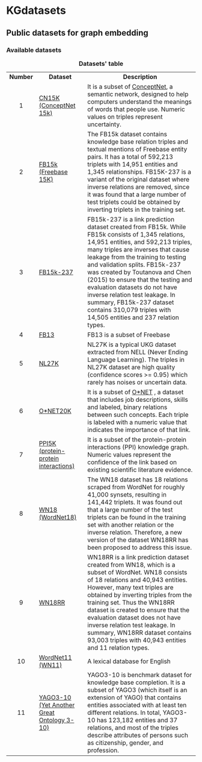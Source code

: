 # KGdatasets

<div>
<h2>Public datasets for graph embedding</h2>
<h3>Available datasets</h3>
<table>
<caption><b>Datasets' table</b></caption>
    <tr>
        <td><b>Number</b></td>
        <td align="center"><b>Dataset</b></td>
        <td align="center"><b>Description</b></td>
    </tr>
    <tr>
        <td align="center">1</td>
        <td><a href="https://github.com/bi-graph/KGdatasets/blob/master/datasets/cn15k.zip">CN15K (ConceptNet 15k)</a></td>
        <td>It is a subset of <a href="https://conceptnet.io/">ConceptNet</a>, a semantic network, designed to help computers understand the meanings of words that people use. Numeric values on triples represent uncertainty.</td>
    </tr>
    <tr>
        <td align="center">2</td>
        <td><a href="https://github.com/bi-graph/KGdatasets/blob/master/datasets/fb15k.zip">FB15k (Freebase 15K)</a></td>
        <td>The FB15k dataset contains knowledge base relation triples and textual mentions of Freebase entity pairs. It has a total of 592,213 triplets with 14,951 entities and 1,345 relationships. FB15K-237 is a variant of the original dataset where inverse relations are removed, since it was found that a large number of test triplets could be obtained by inverting triplets in the training set.</td>
    </tr>
    <tr>
        <td align="center">3</td>
        <td><a href="https://github.com/bi-graph/KGdatasets/blob/master/datasets/fb15k-237.zip">FB15k-237</a> </td>
        <td>FB15k-237 is a link prediction dataset created from FB15k. While FB15k consists of 1,345 relations, 14,951 entities, and 592,213 triples, many triples are inverses that cause leakage from the training to testing and validation splits. FB15k-237 was created by Toutanova and Chen (2015) to ensure that the testing and evaluation datasets do not have inverse relation test leakage. In summary, FB15k-237 dataset contains 310,079 triples with 14,505 entities and 237 relation types.</td>
    </tr>
    <tr>
        <td align="center">4</td>
        <td><a href="">FB13</a> </td>
        <td>FB13 is a subset of Freebase</td>
    </tr>
    <tr>
        <td align="center">5</td>
        <td><a href="https://github.com/bi-graph/KGdatasets/blob/master/datasets/nl27k.zip">NL27K</a> </td>
        <td>NL27K is a typical UKG dataset extracted from NELL (Never Ending Language Learning). The triples in NL27K dataset are high quality (confidence scores >= 0.95) which rarely has noises or uncertain data.</td>
    </tr>
    <tr>
        <td align="center">6</td>
        <td><a href="https://github.com/bi-graph/KGdatasets/blob/master/datasets/onet20k.zip">O*NET20K</a> </td>
        <td>It is a  subset  of <a href="https://www.onetonline.org/">O*NET</a> , a dataset that includes job descriptions, skills
    and labeled, binary relations between such concepts. Each triple is labeled with a numeric value that 
    indicates the importance of that link.</td>
    </tr>
    <tr>
        <td align="center">7</td>
        <td><a href="https://github.com/bi-graph/KGdatasets/blob/master/datasets/ppi5k.zip">PPI5K (protein-protein interactions)</a></td>
        <td>It is a subset of the protein-protein interactions (PPI) knowledge graph. Numeric values represent the confidence of the link based on existing scientific literature evidence.</td>
    </tr>
    <tr>
        <td align="center">8</td>
        <td><a href="">WN18 (WordNet18)</a></td>
        <td>The WN18 dataset has 18 relations scraped from WordNet for roughly 41,000 synsets, resulting in 141,442 triplets. It was found out that a large number of the test triplets can be found in the training set with another relation or the inverse relation. Therefore, a new version of the dataset WN18RR has been proposed to address this issue.</td>
    </tr>
    <tr>
        <td align="center">9</td>
        <td><a href="https://github.com/bi-graph/KGdatasets/blob/master/datasets/wn18RR.zip">WN18RR</a></td>
        <td>WN18RR is a link prediction dataset created from WN18, which is a subset of WordNet. WN18 consists of 18 relations and 40,943 entities. However, many text triples are obtained by inverting triples from the training set. Thus the WN18RR dataset is created to ensure that the evaluation dataset does not have inverse relation test leakage. In summary, WN18RR dataset contains 93,003 triples with 40,943 entities and 11 relation types.</td>
    </tr>
    <tr>
        <td align="center">10</td>
        <td><a href="wordnet11.zip">WordNet11 (WN11)</a></td>
        <td>A lexical database for English</td>
    </tr>
    <tr>
        <td align="center">11</td>
        <td><a href="https://github.com/bi-graph/KGdatasets/blob/master/datasets/YAGO3-10.zip">YAGO3-10 (Yet Another Great Ontology 3-10)</a></td>
        <td>YAGO3-10 is benchmark dataset for knowledge base completion. It is a subset of YAGO3 (which itself is an extension of YAGO) that contains entities associated with at least ten different relations. In total, YAGO3-10 has 123,182 entities and 37 relations, and most of the triples describe attributes of persons such as citizenship, gender, and profession.</td>
    </tr>
</table>
</div>